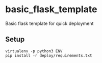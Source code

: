 # basic_flask_template
Basic flask template for quick deployment


## Setup

```
virtualenv -p python3 ENV
pip install -r deploy/requirements.txt
```
